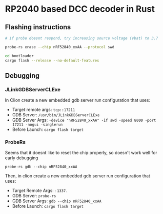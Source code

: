 # RP2040 based DCC decoder in Rust

## Flashing instructions

```sh
# if probe doesnt respond, try increasing source voltage (vbat) to 3.7

probe-rs erase --chip nRF52840_xxAA --protocol swd

cd bootloader
cargo flash --release --no-default-features
```


## Debugging

### JLinkGDBServerCLExe
In Clion create a new embedded gdb server run configuration that uses:
- Target remote args: `tcp::17211`
- GDB Server: `/usr/bin/JLinkGDBServerCLExe`
- GDB Server Args: `-device "nRF52840_xxAA" -if swd -speed 8000 -port 17211 -nogui -singlerun`
- Before Launch: `cargo flash target`

### ProbeRs
Seems that it doesnt like to reset the chip properly, so doesn't work well for early debugging

```shell
probe-rs gdb --chip nRF52840_xxAA
```

Then, in clion create a new embedded gdb server run configuration that uses:
- Target Remote Args: `:1337`.
- GDB Server: `probe-rs`
- GDB Server Args: `gdb --chip nRF52840_xxAA`
- Before Launch: `cargo flash target`
